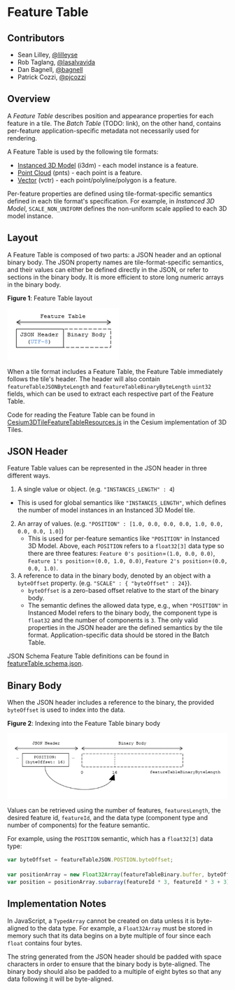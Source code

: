 # Feature Table

## Contributors

* Sean Lilley, [@lilleyse](https://twitter.com/lilleyse)
* Rob Taglang, [@lasalvavida](https://github.com/lasalvavida)
* Dan Bagnell, [@bagnell](https://github.com/bagnell)
* Patrick Cozzi, [@pjcozzi](https://twitter.com/pjcozzi)

## Overview

A _Feature Table_ describes position and appearance properties for each feature in a tile.  The _Batch Table_ (TODO: link), on the other hand, contains per-feature application-specific metadata not necessarily used for rendering.

A Feature Table is used by the following tile formats:
* [Instanced 3D Model](../Instanced3DModel) (i3dm) - each model instance is a feature.
* [Point Cloud](../PointCloud) (pnts) - each point is a feature.
* [Vector](../VectorData) (vctr) - each point/polyline/polygon is a feature.

Per-feature properties are defined using tile-format-specific semantics defined in each tile format's specification.  For example, in _Instanced 3D Model_, `SCALE_NON_UNIFORM` defines the non-uniform scale applied to each 3D model instance.

## Layout

A Feature Table is composed of two parts: a JSON header and an optional binary body. The JSON property names are tile-format-specific semantics, and their values can either be defined directly in the JSON, or refer to sections in the binary body.  It is more efficient to store long numeric arrays in the binary body.

**Figure 1**: Feature Table layout

![feature table layout](figures/feature-table-layout.png)

When a tile format includes a Feature Table, the Feature Table immediately follows the tile's header.  The header will also contain `featureTableJSONByteLength` and `featureTableBinaryByteLength` `uint32` fields, which can be used to extract each respective part of the Feature Table.

Code for reading the Feature Table can be found in [Cesium3DTileFeatureTableResources.js](https://github.com/AnalyticalGraphicsInc/cesium/blob/3d-tiles/Source/Scene/Cesium3DTileFeatureTableResources.js) in the Cesium implementation of 3D Tiles.

## JSON Header

Feature Table values can be represented in the JSON header in three different ways.

1. A single value or object. (e.g. `"INSTANCES_LENGTH" : 4`)
  * This is used for global semantics like `"INSTANCES_LENGTH"`, which defines the number of model instances in an Instanced 3D Model tile.
2. An array of values. (e.g. `"POSITION" : [1.0, 0.0, 0.0, 0.0, 1.0, 0.0, 0.0, 0.0, 1.0]`)
   * This is used for per-feature semantics like `"POSITION"` in Instanced 3D Model.  Above, each `POSITION` refers to a `float32[3]` data type so there are three features: `Feature 0's position`=`(1.0, 0.0, 0.0)`, `Feature 1's position`=`(0.0, 1.0, 0.0)`, `Feature 2's position`=`(0.0, 0.0, 1.0)`.
3. A reference to data in the binary body, denoted by an object with a `byteOffset` property. (e.g. `"SCALE" : { "byteOffset" : 24}`).
   * `byteOffset` is a zero-based offset relative to the start of the binary body.
   * The semantic defines the allowed data type, e.g., when `"POSITION"` in Instanced Model refers to the binary body, the component type is `float32` and the number of components is `3`.
The only valid properties in the JSON header are the defined semantics by the tile format.  Application-specific data should be stored in the Batch Table.

JSON Schema Feature Table definitions can be found in [featureTable.schema.json](../../schema/featureTable.schema.json).

## Binary Body

When the JSON header includes a reference to the binary, the provided `byteOffset` is used to index into the data. 

**Figure 2**: Indexing into the Feature Table binary body

![feature table binary index](figures/feature-table-binary-index.png)

Values can be retrieved using the number of features, `featuresLength`, the desired feature id, `featureId`, and the data type (component type and number of components) for the feature semantic.

For example, using the `POSITION` semantic, which has a `float32[3]` data type:

```javascript
var byteOffset = featureTableJSON.POSTION.byteOffset;

var positionArray = new Float32Array(featureTableBinary.buffer, byteOffset, featuresLength * 3); // There are three components for each POSITION feature.
var position = positionArray.subarray(featureId * 3, featureId * 3 + 3); // Using subarray creates a view into the array, and not a new array.
```

## Implementation Notes

In JavaScript, a `TypedArray` cannot be created on data unless it is byte-aligned to the data type.
For example, a `Float32Array` must be stored in memory such that its data begins on a byte multiple of four since each `float` contains four bytes.

The string generated from the JSON header should be padded with space characters in order to ensure that the binary body is byte-aligned.
The binary body should also be padded to a multiple of eight bytes so that any data following it will be byte-aligned.
